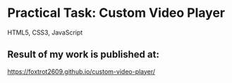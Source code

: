 # Practical Task: Custom Video Player
HTML5, CSS3, JavaScript

## Result of my work is published at: 
https://foxtrot2609.github.io/custom-video-player/
